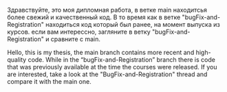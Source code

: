 Здравствуйте, это моя дипломная работа, в ветке main находитсья более свежий и качественный код.
В то время как в ветке "bugFix-and-Registration" находиться код который был ранее, на момент выпуска из курсов.
если вам интерессно, загляните в ветку "bugFix-and-Registration" и сравните с main.



Hello, this is my thesis, the main branch contains more recent and high-quality code.
While in the “bugFix-and-Registration” branch there is code that was previously available at the time the courses were released.
If you are interested, take a look at the "BugFix-and-Registration" thread and compare it with the main one.


